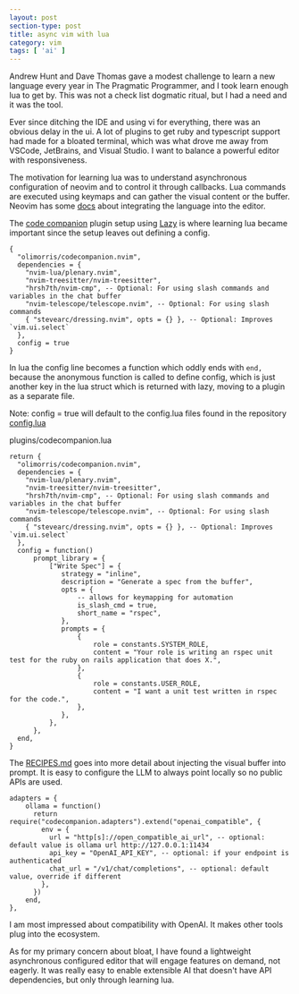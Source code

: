 ```yaml
---
layout: post
section-type: post
title: async vim with lua
category: vim
tags: [ 'ai' ]
---
```


Andrew Hunt and Dave Thomas gave a modest challenge to learn a new language every
year in The Pragmatic Programmer, and I took learn enough lua to get by.  This
was not a check list dogmatic ritual, but I had a need and it was the tool.

Ever since ditching the IDE and using vi for everything, there was an obvious
delay in the ui.  A lot of plugins to get ruby and typescript support had made
for a bloated terminal, which was what drove me away from VSCode, JetBrains, and
Visual Studio.  I want to balance a powerful editor with responsiveness.

The motivation for learning lua was to understand asynchronous configuration
of neovim and to control it through callbacks. Lua commands are executed using
keymaps and can gather the visual content or the buffer.  Neovim has some
[docs](https://neovim.io/doc/user/lua.html) about integrating the language
into the editor.

The [code companion](https://github.com/olimorris/codecompanion.nvim) plugin
setup using [Lazy](https://lazy.folke.io/) is where learning lua became important
since the setup leaves out defining a config.
```
{
  "olimorris/codecompanion.nvim",
  dependencies = {
    "nvim-lua/plenary.nvim",
    "nvim-treesitter/nvim-treesitter",
    "hrsh7th/nvim-cmp", -- Optional: For using slash commands and variables in the chat buffer
    "nvim-telescope/telescope.nvim", -- Optional: For using slash commands
    { "stevearc/dressing.nvim", opts = {} }, -- Optional: Improves `vim.ui.select`
  },
  config = true
}
```

In lua the config line becomes a function which oddly ends with `end,` because
the anonymous function is called to define config, which is just another key
in the lua struct which is returned with lazy, moving to a plugin as a separate
file.

Note:  config = true will default to the config.lua files found in the repository
[config.lua](https://github.com/olimorris/codecompanion.nvim/blob/main/lua/codecompanion/config.lua)

plugins/codecompanion.lua
```
return {
  "olimorris/codecompanion.nvim",
  dependencies = {
    "nvim-lua/plenary.nvim",
    "nvim-treesitter/nvim-treesitter",
    "hrsh7th/nvim-cmp", -- Optional: For using slash commands and variables in the chat buffer
    "nvim-telescope/telescope.nvim", -- Optional: For using slash commands
    { "stevearc/dressing.nvim", opts = {} }, -- Optional: Improves `vim.ui.select`
  },
  config = function()
      prompt_library = {
          ["Write Spec"] = {
             strategy = "inline",
             description = "Generate a spec from the buffer",
             opts = {
                 -- allows for keymapping for automation
                 is_slash_cmd = true,
                 short_name = "rspec",
             },
             prompts = {
                 {
                     role = constants.SYSTEM_ROLE,
                     content = "Your role is writing an rspec unit test for the ruby on rails application that does X.",
                 },
                 {
                     role = constants.USER_ROLE,
                     content = "I want a unit test written in rspec for the code.",
                 },
             },
          },
      },
  end,
}
```

The [RECIPES.md](https://github.com/olimorris/codecompanion.nvim/blob/main/doc/RECIPES.md)
goes into more detail about injecting the visual buffer into prompt.  It is easy
to configure the LLM to always point locally so no public APIs are used.

```
adapters = {
    ollama = function()
      return require("codecompanion.adapters").extend("openai_compatible", {
        env = {
          url = "http[s]://open_compatible_ai_url", -- optional: default value is ollama url http://127.0.0.1:11434
          api_key = "OpenAI_API_KEY", -- optional: if your endpoint is authenticated
          chat_url = "/v1/chat/completions", -- optional: default value, override if different
        },
      })
    end,
},
```

I am most impressed about compatibility with OpenAI. It makes other tools plug
into the ecosystem.

As for my primary concern about bloat, I have found a lightweight asynchronous
configured editor that will engage features on demand, not eagerly. It was really
easy to enable extensible AI that doesn't have API dependencies, but only through
learning lua.
